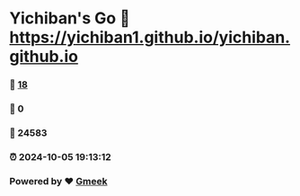 # Yichiban's Go :link: https://yichiban1.github.io/yichiban.github.io 
### :page_facing_up: [18](https://yichiban1.github.io/yichiban.github.io/tag.html) 
### :speech_balloon: 0 
### :hibiscus: 24583 
### :alarm_clock: 2024-10-05 19:13:12 
### Powered by :heart: [Gmeek](https://github.com/Meekdai/Gmeek)
